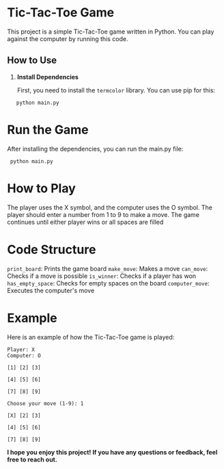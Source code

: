 # Tic-Tac-Toe Game

This project is a simple Tic-Tac-Toe game written in Python. You can play against the computer by running this code.

## How to Use

1. **Install Dependencies**

   First, you need to install the `termcolor` library. You can use pip for this:
```shell
   python main.py
```
# Run the Game

After installing the dependencies, you can run the main.py file:
  ```shell
   python main.py
  ```
# How to Play

The player uses the X symbol, and the computer uses the O symbol.
The player should enter a number from 1 to 9 to make a move.
The game continues until either player wins or all spaces are filled

# Code Structure
`print_board`: Prints the game board
`make_move`: Makes a move
`can_move`: Checks if a move is possible
`is_winner`: Checks if a player has won
`has_empty_space`: Checks for empty spaces on the board
`computer_move`: Executes the computer's move
# Example
Here is an example of how the Tic-Tac-Toe game is played:
```shell
Player: X
Computer: O

[1] [2] [3] 

[4] [5] [6] 

[7] [8] [9] 

Choose your move (1-9): 1

[X] [2] [3]

[4] [5] [6]

[7] [8] [9] 
```
**I hope you enjoy this project! If you have any questions or feedback, feel free to reach out.**

